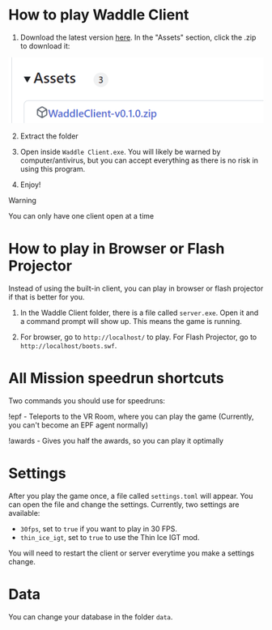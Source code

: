 # How to play Waddle Client

1. Download the latest version [here](https://github.com/nhaar/Waddle-Client/releases/latest). In the "Assets" section, click the .zip to download it:

![Download](./download.png)

2. Extract the folder

3. Open inside `Waddle Client.exe`. You will likely be warned by computer/antivirus, but you can accept everything as there is no risk in using this program.

4. Enjoy!

> [!WARNING]
> You can only have one client open at a time

# How to play in Browser or Flash Projector

Instead of using the built-in client, you can play in browser or flash projector if that is better for you.

1. In the Waddle Client folder, there is a file called `server.exe`. Open it and a command prompt will show up. This means the game is running.

2. For browser, go to `http://localhost/` to play. For Flash Projector, go to `http://localhost/boots.swf`.

# All Mission speedrun shortcuts

Two commands you should use for speedruns:

!epf - Teleports to the VR Room, where you can play the game (Currently, you can't become an EPF agent normally)

!awards - Gives you half the awards, so you can play it optimally

# Settings

After you play the game once, a file called `settings.toml` will appear. You can open the file and change the settings. Currently, two settings are available:

- `30fps`, set to `true` if you want to play in 30 FPS.
- `thin_ice_igt`, set to `true` to use the Thin Ice IGT mod.

You will need to restart the client or server everytime you make a settings change.

# Data

You can change your database in the folder `data`.